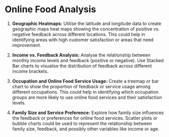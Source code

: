 # Online Food Analysis

1.	**Geographic Heatmaps:** Utilise the latitude and longitude data to create geographic maps heat maps showing the concentration of positive vs. negative feedback across different locations. This could help in identifying areas with high customer satisfaction or areas that need improvement.

2.	**Income vs. Feedback Analysis:** Analyse the relationship between monthly income levels and feedback (positive or negative). Use Stacked Bar charts to visualise the distribution of feedback across different income brackets.

3.	**Occupation and Online Food Service Usage:** Create a treemap or bar chart to show the proportion of feedback or service usage among different occupations. This could help in identifying which occupation groups are more likely to use online food services and their satisfaction levels.

4.	**Family Size and Service Preference:** Explore how family size influences the feedback or preferences for online food services. Scatter plots or bubble charts could be used to represent the relationship between family size, feedback, and possibly other variables like income or age.